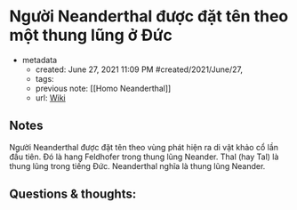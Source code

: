 # Người Neanderthal được đặt tên theo một thung lũng ở Đức

- metadata
	- created: June 27, 2021 11:09 PM #created/2021/June/27,
	- tags:
	- previous note: [[Homo Neanderthal]]
	- url: [Wiki](https://vi.wikipedia.org/wiki/Ng%C6%B0%E1%BB%9Di_Neanderthal)

## Notes
Người Neanderthal được đặt tên theo vùng phát hiện ra di vật khảo cổ lần đầu tiên. Đó là hang Feldhofer trong thung lũng Neander. Thal (hay Tal) là thung lũng trong tiếng Đức. Neanderthal nghĩa là thung lũng Neander.

## Questions & thoughts:

